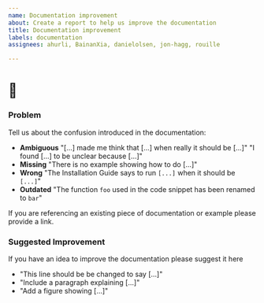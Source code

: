 ```yaml
---
name: Documentation improvement
about: Create a report to help us improve the documentation
title: Documentation improvement
labels: documentation
assignees: ahurli, BainanXia, danielolsen, jon-hagg, rouille

---
```


# :book:

### Problem
Tell us about the confusion introduced in the documentation:
* **Ambiguous**
"[...] made me think that [...] when really it should be [...]"
"I found [...] to be unclear because [...]"
* **Missing**
"There is no example showing how to do [...]"
* **Wrong**
"The Installation Guide says to run `[...]` when it should be `[...]`"
* **Outdated**
"The function `foo` used in the code snippet has been renamed to `bar`"

If you are referencing an existing piece of documentation or example please provide a link.

### Suggested Improvement
If you have an idea to improve the documentation please suggest it here
* "This line should be be changed to say [...]"
* "Include a paragraph explaining [...]"
* "Add a figure showing [...]"
